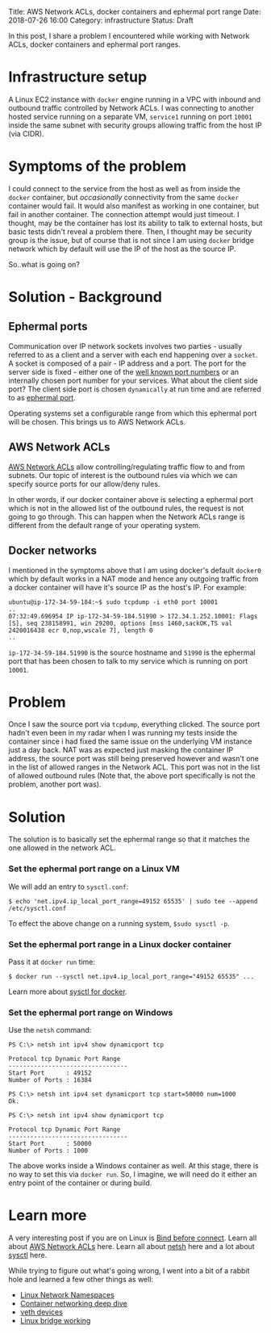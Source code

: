 Title: AWS Network ACLs, docker containers and ephermal port range
Date: 2018-07-26 16:00
Category: infrastructure
Status: Draft

In this post, I share a problem I encountered while working with Network ACLs, docker containers and ephermal port ranges.

# Infrastructure setup

A Linux EC2 instance with `docker` engine running in a VPC with inbound and outbound traffic controlled by Network ACLs.
I was connecting to another hosted service running on a separate VM, `service1` running on port `10001` inside the same 
subnet with security groups allowing traffic from the host IP (via CIDR).

# Symptoms of the problem

I could connect to the service from the host as well as from inside the `docker` container, but *occasionally* connectivity 
from the same `docker` container would fail. It would also manifest as working in one container, but fail in another
container. The connection attempt would just timeout. I thought, may be the container has lost its ability to talk to external
hosts, but basic tests didn't reveal a problem there. Then, I thought may be security group is the issue, but of course
that is not since I am using `docker` bridge network which by default will use the IP of the host as the source IP.

So..what is going on?

# Solution - Background

## Ephermal ports

Communication over IP network sockets involves two parties - usually referred to as a client and a server with
each end happening over a `socket`. A socket is composed of a pair - IP address and a port. The port for the
server side is fixed - either one of the [well known port numbers](https://en.wikipedia.org/wiki/List_of_TCP_and_UDP_port_numbers#Well-known_ports) or an internally chosen port number for your services. What about the client side port? The client side port
is chosen `dynamically` at run time and are referred to as [ephermal port](https://en.wikipedia.org/wiki/Ephemeral_port).

Operating systems set a configurable range from which this ephermal port will be chosen. This brings us to AWS Network ACLs.

## AWS Network ACLs

[AWS Network ACLs](https://docs.aws.amazon.com/AmazonVPC/latest/UserGuide/VPC_ACLs.html) allow controlling/regulating traffic
flow to and from subnets. Our topic of interest is the outbound rules via which we can specify source ports for our
allow/deny rules.

In other words, if our docker container above is selecting a ephermal port which is not in the allowed list of the outbound rules,
the request is not going to go through. This can happen when the Network ACLs range is different from the default range of your
operating system.

## Docker networks

I mentioned in the symptoms above that I am using docker's default `docker0` which by default works in a NAT mode and
hence any outgoing traffic from a docker container will have it's source IP as the host's IP. For example:

```
ubuntu@ip-172-34-59-184:~$ sudo tcpdump -i eth0 port 10001
..
07:32:49.696954 IP ip-172-34-59-184.51990 > 172.34.1.252.10001: Flags [S], seq 238158991, win 29200, options [mss 1460,sackOK,TS val 2420016438 ecr 0,nop,wscale 7], length 0
..
```

`ip-172-34-59-184.51990` is the source hostname and `51990` is the ephermal port that has been chosen to talk to my
service which is running on port `10001`.

# Problem

Once I saw the source port via `tcpdump`, everything clicked. The source port hadn't even been in my radar when I was running
my tests inside the container since i had fixed the same issue on the underlying VM instance just a day back. 
NAT was as expected just masking the container IP address, the source port was still being preserved however and wasn't 
one in the list of allowed ranges in the Network ACL. This port was not in the list of allowed outbound rules 
(Note that, the above port specifically is not the problem, another port was).

# Solution

The solution is to basically set the ephermal range so that it matches the one allowed in the network ACL.

### Set the ephermal port range on a Linux VM

We will add an entry to `sysctl.conf`:

```
$ echo 'net.ipv4.ip_local_port_range=49152 65535' | sudo tee --append /etc/sysctl.conf
```

To effect the above change on a running system, `$sudo sysctl -p`.


### Set the ephermal port range in a Linux docker container

Pass it at `docker run` time:

```
$ docker run --sysctl net.ipv4.ip_local_port_range="49152 65535" ...
```

Learn more about [sysctl for docker](https://docs.docker.com/engine/reference/commandline/run/#configure-namespaced-kernel-parameters-sysctls-at-runtime).

###  Set the ephermal port range on Windows

Use the `netsh` command:

```
PS C:\> netsh int ipv4 show dynamicport tcp

Protocol tcp Dynamic Port Range
---------------------------------
Start Port      : 49152
Number of Ports : 16384

PS C:\> netsh int ipv4 set dynamicport tcp start=50000 num=1000
Ok.

PS C:\> netsh int ipv4 show dynamicport tcp

Protocol tcp Dynamic Port Range
---------------------------------
Start Port      : 50000
Number of Ports : 1000
```

The above works inside a Windows container as well. At this stage, there is no way to set this via `docker run`.
So, I imagine, we will need do it either an entry point of the container or during build.

# Learn more

A very interesting post if you are on Linux is [Bind before connect](https://idea.popcount.org/2014-04-03-bind-before-connect/).
Learn all about [AWS Network ACLs](https://docs.aws.amazon.com/AmazonVPC/latest/UserGuide/VPC_ACLs.html) here. Learn all about
[netsh](https://docs.microsoft.com/en-us/windows-server/networking/technologies/netsh/netsh) here and a lot about [sysctl](https://wiki.archlinux.org/index.php/sysctl) here.

While trying to figure out what's going wrong, I went into a bit of a rabbit hole and learned a few other things as well:

- [Linux Network Namespaces](https://blog.scottlowe.org/2013/09/04/introducing-linux-network-namespaces/)
- [Container networking deep dive](https://platform9.com/blog/container-namespaces-deep-dive-container-networking/)
- [veth devices](http://man7.org/linux/man-pages/man4/veth.4.html)
- [Linux bridge working](https://goyalankit.com/blog/linux-bridge)
